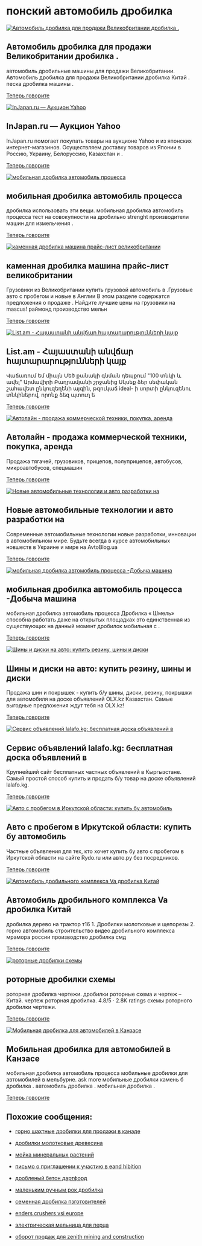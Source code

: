 # понский автомобиль дробилка
<a href="https://ru.ecuriezuff.be/products/" target="_blank">![Автомобиль дробилка для продажи Великобритании дробилка .](https://github.com/millmachine/images/raw/main/579.jpg)</a>
## Автомобиль дробилка для продажи Великобритании дробилка .
автомобиль дробильные машины для продажи Великобритании. Автомобиль дробилка для продажи Великобритании дробилка Китай . песка дробилка машины .
<a href="https://ru.ecuriezuff.be/products/" target="_blank">Теперь говорите</a>
<a href="https://ru.ecuriezuff.be/products/" target="_blank">![InJapan.ru — Аукцион Yahoo](https://github.com/millmachine/images/raw/main/141.jpg)</a>
## InJapan.ru — Аукцион Yahoo
InJapan.ru помогает покупать товары на аукционе Yahoo и из японских интернет-магазинов. Осуществляем доставку товаров из Японии в Россию, Украину, Белоруссию, Казахстан и .
<a href="https://ru.ecuriezuff.be/products/" target="_blank">Теперь говорите</a>
<a href="https://ru.ecuriezuff.be/products/" target="_blank">![мобильная дробилка автомобиль процесса](https://github.com/millmachine/images/raw/main/656.jpg)</a>
## мобильная дробилка автомобиль процесса
дробилка использовать эти вещи. мобильная дробилка автомобиль процесса тест на совокупности на дробильно strenght производители машин для измельчения .
<a href="https://ru.ecuriezuff.be/products/" target="_blank">Теперь говорите</a>
<a href="https://ru.ecuriezuff.be/products/" target="_blank">![каменная дробилка машина прайс-лист великобритании](https://github.com/millmachine/images/raw/main/277.jpg)</a>
## каменная дробилка машина прайс-лист великобритании
Грузовики из Великобритании купить грузовой автомобиль в .Грузовые авто с пробегом и новые в Англии В этом разделе содержатся предложения о продаже . Найдите лучшие цены на грузовики на mascus! раймонд производство мельн
<a href="https://ru.ecuriezuff.be/products/" target="_blank">Теперь говорите</a>
<a href="https://ru.ecuriezuff.be/products/" target="_blank">![List.am - Հայաստանի անվճար հայտարարությունների կայք](https://github.com/millmachine/images/raw/main/366.jpg)</a>
## List.am - Հայաստանի անվճար հայտարարությունների կայք
Վաճառում եմ միայն Մեծ քանակի գնման դեպքում "100 տնկի և ավել" Արմավիրի Բաղրամյանի շրջանից Սկսեք ձեր սեփական շահավետ ընկուզեղենի այգին, թզուկաճ ideal- ի սորտի ընկուզենու տնկիներով, որոնք ձեզ պտուղ ե
<a href="https://ru.ecuriezuff.be/products/" target="_blank">Теперь говорите</a>
<a href="https://ru.ecuriezuff.be/products/" target="_blank">![Автолайн - продажа коммерческой техники, покупка, аренда ](https://github.com/millmachine/images/raw/main/466.jpg)</a>
## Автолайн - продажа коммерческой техники, покупка, аренда 
Продажа тягачей, грузовиков, прицепов, полуприцепов, автобусов, микроавтобусов, спецмашин 
<a href="https://ru.ecuriezuff.be/products/" target="_blank">Теперь говорите</a>
<a href="https://ru.ecuriezuff.be/products/" target="_blank">![Новые автомобильные технологии и авто разработки на ](https://github.com/millmachine/images/raw/main/229.jpg)</a>
## Новые автомобильные технологии и авто разработки на 
Современные автомобильные технологии новые разработки, инновации в автомобильном мире. Будьте всегда в курсе автомобильных новшеств в Украине и мире на AvtoBlog.ua
<a href="https://ru.ecuriezuff.be/products/" target="_blank">Теперь говорите</a>
<a href="https://ru.ecuriezuff.be/products/" target="_blank">![мобильная дробилка автомобиль процесса -Добыча машина](https://github.com/millmachine/images/raw/main/637.jpg)</a>
## мобильная дробилка автомобиль процесса -Добыча машина
мобильная дробилка автомобиль процесса  Дробилка « Шмель» способна работать даже на открытых площадках это единственная из существующих на данный момент дробилок мобильная с .
<a href="https://ru.ecuriezuff.be/products/" target="_blank">Теперь говорите</a>
<a href="https://ru.ecuriezuff.be/products/" target="_blank">![Шины и диски на авто: купить резину, шины и диски ](https://github.com/millmachine/images/raw/main/500.jpg)</a>
## Шины и диски на авто: купить резину, шины и диски 
Продажа шин и покрышек - купить б/у шины, диски, резину, покрышки для автомобиля на доске объявлений OLX.kz Казахстан. Самые выгодные предложения ждут тебя на OLX.kz!
<a href="https://ru.ecuriezuff.be/products/" target="_blank">Теперь говорите</a>
<a href="https://ru.ecuriezuff.be/products/" target="_blank">![Сервис объявлений lalafo.kg: бесплатная доска объявлений в ](https://github.com/millmachine/images/raw/main/321.jpg)</a>
## Сервис объявлений lalafo.kg: бесплатная доска объявлений в 
Крупнейший сайт бесплатных частных объявлений в Кыргызстане. Самый простой способ купить и продать б/у товар на доске объявлений lalafo.kg.
<a href="https://ru.ecuriezuff.be/products/" target="_blank">Теперь говорите</a>
<a href="https://ru.ecuriezuff.be/products/" target="_blank">![Авто с пробегом в Иркутской области: купить бу автомобиль ](https://github.com/millmachine/images/raw/main/566.jpg)</a>
## Авто с пробегом в Иркутской области: купить бу автомобиль 
Частные объявления для тех, кто хочет купить бу авто с пробегом в Иркутской области на сайте Rydo.ru или авто.ру без посредников.
<a href="https://ru.ecuriezuff.be/products/" target="_blank">Теперь говорите</a>
<a href="https://ru.ecuriezuff.be/products/" target="_blank">![Автомобиль дробильного комплекса Va дробилка Китай](https://github.com/millmachine/images/raw/main/489.jpg)</a>
## Автомобиль дробильного комплекса Va дробилка Китай
дробилка дерево на трактор т16 1. Дробилки молотковые и щепорезы 2.  горно автомобиль строительство  видео дробильного комплекса мрамора россии производство дробилка смд
<a href="https://ru.ecuriezuff.be/products/" target="_blank">Теперь говорите</a>
<a href="https://ru.ecuriezuff.be/products/" target="_blank">![роторные дробилки схемы](https://github.com/millmachine/images/raw/main/258.jpg)</a>
## роторные дробилки схемы
роторная дробилка чертежи. дробилки роторные схема и чертеж – Китай. чертеж роторная дробилка. 4.8/5 · 2.8K ratings схемы роторного дробилки чертежи.
<a href="https://ru.ecuriezuff.be/products/" target="_blank">Теперь говорите</a>
<a href="https://ru.ecuriezuff.be/products/" target="_blank">![Мобильная дробилка для автомобилей в Канзасе](https://github.com/millmachine/images/raw/main/415.jpg)</a>
## Мобильная дробилка для автомобилей в Канзасе
мобильная дробилка автомобиль процесса мобильные дробилки для автомобилей в мельбурне. ask more мобильные дробилки камень б дробилка . автомобиль дробилка . мобильная дробилка .
<a href="https://ru.ecuriezuff.be/products/" target="_blank">Теперь говорите</a>
## Похожие сообщения:
* [горно шахтные дробилки для продажи в канаде](%D0%B3%D0%BE%D1%80%D0%BD%D0%BE%20%D1%88%D0%B0%D1%85%D1%82%D0%BD%D1%8B%D0%B5%20%D0%B4%D1%80%D0%BE%D0%B1%D0%B8%D0%BB%D0%BA%D0%B8%20%D0%B4%D0%BB%D1%8F%20%D0%BF%D1%80%D0%BE%D0%B4%D0%B0%D0%B6%D0%B8%20%D0%B2%20%D0%BA%D0%B0%D0%BD%D0%B0%D0%B4%D0%B5.md)
* [дробилки молотковые древесина](%D0%B4%D1%80%D0%BE%D0%B1%D0%B8%D0%BB%D0%BA%D0%B8%20%D0%BC%D0%BE%D0%BB%D0%BE%D1%82%D0%BA%D0%BE%D0%B2%D1%8B%D0%B5%20%D0%B4%D1%80%D0%B5%D0%B2%D0%B5%D1%81%D0%B8%D0%BD%D0%B0.md)
* [мойка минеральных растений](%D0%BC%D0%BE%D0%B9%D0%BA%D0%B0%20%D0%BC%D0%B8%D0%BD%D0%B5%D1%80%D0%B0%D0%BB%D1%8C%D0%BD%D1%8B%D1%85%20%D1%80%D0%B0%D1%81%D1%82%D0%B5%D0%BD%D0%B8%D0%B9.md)
* [письмо о приглашении к участию в eand hibition](%D0%BF%D0%B8%D1%81%D1%8C%D0%BC%D0%BE%20%D0%BE%20%D0%BF%D1%80%D0%B8%D0%B3%D0%BB%D0%B0%D1%88%D0%B5%D0%BD%D0%B8%D0%B8%20%D0%BA%20%D1%83%D1%87%D0%B0%D1%81%D1%82%D0%B8%D1%8E%20%D0%B2%20eand%20hibition.md)
* [дробленый бетон дартфорд](%D0%B4%D1%80%D0%BE%D0%B1%D0%BB%D0%B5%D0%BD%D1%8B%D0%B9%20%D0%B1%D0%B5%D1%82%D0%BE%D0%BD%20%D0%B4%D0%B0%D1%80%D1%82%D1%84%D0%BE%D1%80%D0%B4.md)
* [маленьким ручным рок дробилка](%D0%BC%D0%B0%D0%BB%D0%B5%D0%BD%D1%8C%D0%BA%D0%B8%D0%BC%20%D1%80%D1%83%D1%87%D0%BD%D1%8B%D0%BC%20%D1%80%D0%BE%D0%BA%20%D0%B4%D1%80%D0%BE%D0%B1%D0%B8%D0%BB%D0%BA%D0%B0.md)
* [семенная дробилка пзготовителей](%D1%81%D0%B5%D0%BC%D0%B5%D0%BD%D0%BD%D0%B0%D1%8F%20%D0%B4%D1%80%D0%BE%D0%B1%D0%B8%D0%BB%D0%BA%D0%B0%20%D0%BF%D0%B7%D0%B3%D0%BE%D1%82%D0%BE%D0%B2%D0%B8%D1%82%D0%B5%D0%BB%D0%B5%D0%B9.md)
* [enders crushers vsi europe](enders%20crushers%20vsi%20europe.md)
* [электрическая мельница для перца](%D1%8D%D0%BB%D0%B5%D0%BA%D1%82%D1%80%D0%B8%D1%87%D0%B5%D1%81%D0%BA%D0%B0%D1%8F%20%D0%BC%D0%B5%D0%BB%D1%8C%D0%BD%D0%B8%D1%86%D0%B0%20%D0%B4%D0%BB%D1%8F%20%D0%BF%D0%B5%D1%80%D1%86%D0%B0.md)
* [оборот продаж для zenith mining and construction](%D0%BE%D0%B1%D0%BE%D1%80%D0%BE%D1%82%20%D0%BF%D1%80%D0%BE%D0%B4%D0%B0%D0%B6%20%D0%B4%D0%BB%D1%8F%20zenith%20mining%20and%20construction.md)
